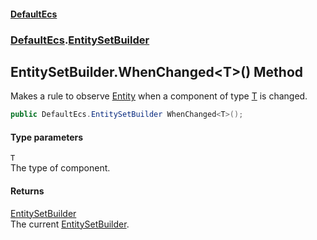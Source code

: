 #### [DefaultEcs](./index.md 'index')
### [DefaultEcs](./DefaultEcs.md 'DefaultEcs').[EntitySetBuilder](./DefaultEcs-EntitySetBuilder.md 'DefaultEcs.EntitySetBuilder')
## EntitySetBuilder.WhenChanged&lt;T&gt;() Method
Makes a rule to observe [Entity](./DefaultEcs-Entity.md 'DefaultEcs.Entity') when a component of type [T](#DefaultEcs-EntitySetBuilder-WhenChanged-T-()-T 'DefaultEcs.EntitySetBuilder.WhenChanged&lt;T&gt;().T') is changed.  
```csharp
public DefaultEcs.EntitySetBuilder WhenChanged<T>();
```
#### Type parameters
<a name='DefaultEcs-EntitySetBuilder-WhenChanged-T-()-T'></a>
`T`  
The type of component.  
  
#### Returns
[EntitySetBuilder](./DefaultEcs-EntitySetBuilder.md 'DefaultEcs.EntitySetBuilder')  
The current [EntitySetBuilder](./DefaultEcs-EntitySetBuilder.md 'DefaultEcs.EntitySetBuilder').  
